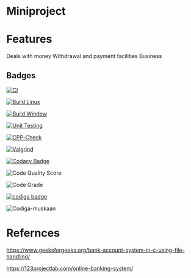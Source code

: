 # Miniproject
# Features
Deals with money
Withdrawal and payment facilities
Business

## Badges

[![CI](https://github.com/MuskaanPuri03/Miniproject/actions/workflows/main.yml/badge.svg)](https://github.com/MuskaanPuri03/Miniproject/actions/workflows/main.yml)

[![Build Linux](https://github.com/MuskaanPuri03/Miniproject/actions/workflows/Build.yml/badge.svg)](https://github.com/MuskaanPuri03/Miniproject/actions/workflows/Build.yml)

[![Build Window](https://github.com/MuskaanPuri03/Miniproject/actions/workflows/Window.yml/badge.svg)](https://github.com/MuskaanPuri03/Miniproject/actions/workflows/Window.yml)

[![Unit Testing](https://github.com/MuskaanPuri03/Miniproject/actions/workflows/Unit.yml/badge.svg)](https://github.com/MuskaanPuri03/Miniproject/actions/workflows/Unit.yml)

[![CPP-Check](https://github.com/MuskaanPuri03/Miniproject/actions/workflows/CPP.yml/badge.svg)](https://github.com/MuskaanPuri03/Miniproject/actions/workflows/CPP.yml)

[![Valgrind](https://github.com/MuskaanPuri03/Miniproject/actions/workflows/Val.yml/badge.svg)](https://github.com/MuskaanPuri03/Miniproject/actions/workflows/Val.yml)

[![Codacy Badge](https://app.codacy.com/project/badge/Grade/c23e34c9c1c24b0dae247c626580cc05)](https://www.codacy.com/gh/MuskaanPuri03/Miniproject/dashboard?utm_source=github.com&amp;utm_medium=referral&amp;utm_content=MuskaanPuri03/Miniproject&amp;utm_campaign=Badge_Grade)

![Code Quality Score](https://api.codiga.io/project/31524/score/svg)

![Code Grade](https://api.codiga.io/project/31524/status/svg)

<a href="https://app.codiga.io/public/user/github/MuskaanPuri03">
   <img src="https://api.codiga.io/public/badge/user/github/MuskaanPuri03?style=light" alt="codiga badge" />
</a>

![Codiga-muskaan](https://user-images.githubusercontent.com/98894992/156512749-a015ae26-4ea4-4e18-bba6-664eef423ba6.png)

# Refernces
https://www.geeksforgeeks.org/bank-account-system-in-c-using-file-handling/


https://123projectlab.com/online-banking-system/



